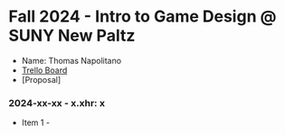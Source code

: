 # Fall 2024 - Intro to Game Design @ SUNY New Paltz
* Name: Thomas Napolitano
* [Trello Board]([https://link.com](https://trello.com/b/DGE7qadM/game-development))
* [Proposal]

### 2024-xx-xx - x.xhr: x
* Item 1 -
